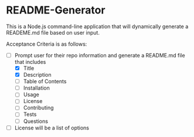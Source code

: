 # README-Generator

This is a Node.js command-line application that will dynamically generate a READEME.md file based on user input.

Acceptance Criteria is as follows:

- [ ] Prompt user for their repo information and generate a README.md file that includes
  - [x] Title
  - [x] Description
  - [ ] Table of Contents
  - [ ] Installation
  - [ ] Usage
  - [ ] License
  - [ ] Contributing
  - [ ] Tests
  - [ ] Questions
- [ ] License will be a list of options
